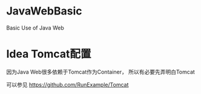 # JavaWebBasic
Basic Use of Java Web

# Idea Tomcat配置

因为Java Web很多依赖于Tomcat作为Container，
所以有必要先弄明白Tomcat

可以参见 <https://github.com/RunExample/Tomcat>

